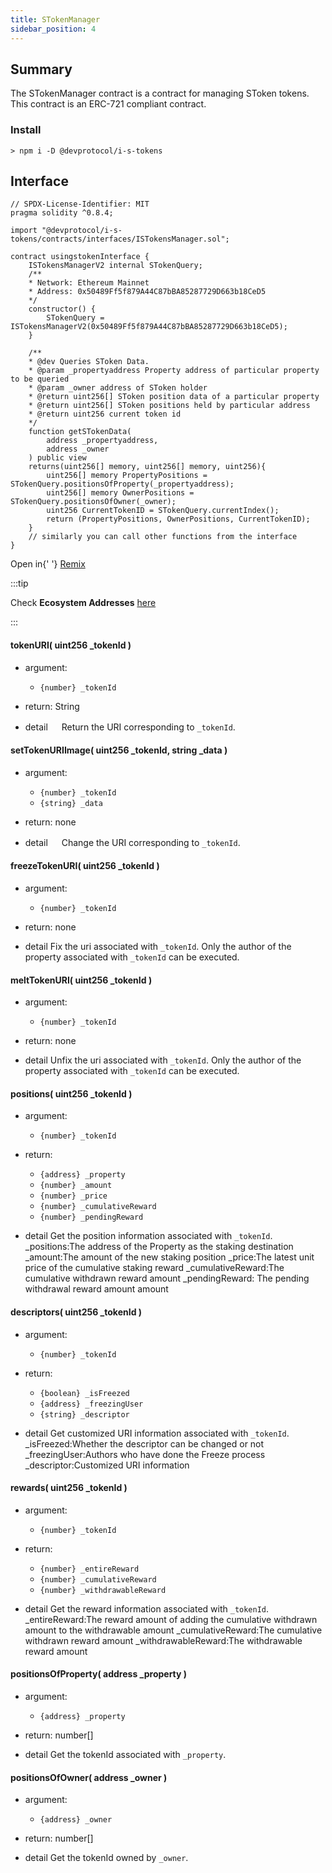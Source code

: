 ```yaml
---
title: STokenManager
sidebar_position: 4
---
```


## Summary

The STokenManager contract is a contract for managing SToken tokens.
This contract is an ERC-721 compliant contract.

### Install

```shell
> npm i -D @devprotocol/i-s-tokens
```

## Interface

```solidity
// SPDX-License-Identifier: MIT
pragma solidity ^0.8.4;

import "@devprotocol/i-s-tokens/contracts/interfaces/ISTokensManager.sol";

contract usingstokenInterface {
    ISTokensManagerV2 internal STokenQuery;
    /**
    * Network: Ethereum Mainnet
    * Address: 0x50489Ff5f879A44C87bBA85287729D663b18CeD5
    */
    constructor() {
        STokenQuery = ISTokensManagerV2(0x50489Ff5f879A44C87bBA85287729D663b18CeD5);
    }

    /**
    * @dev Queries SToken Data.
    * @param _propertyaddress Property address of particular property to be queried
    * @param _owner address of SToken holder
    * @return uint256[] SToken position data of a particular property
    * @return uint256[] SToken positions held by particular address
    * @return uint256 current token id
    */
    function getSTokenData(
        address _propertyaddress, 
        address _owner
    ) public view 
    returns(uint256[] memory, uint256[] memory, uint256){
        uint256[] memory PropertyPositions = STokenQuery.positionsOfProperty(_propertyaddress);
        uint256[] memory OwnerPositions = STokenQuery.positionsOfOwner(_owner);
        uint256 CurrentTokenID = STokenQuery.currentIndex();
        return (PropertyPositions, OwnerPositions, CurrentTokenID);
    }
    // similarly you can call other functions from the interface
}
```
<span>
	Open in{' '}
	<a href="https://remix.ethereum.org/#url=https://github.com/dev-protocol/docs.devprotocol.xyz/embedd/STokenInterfaceV1.sol">
		Remix
	</a>
</span>

:::tip

Check **Ecosystem Addresses** [here](/developers/ecosystem-addresses)

:::

#### tokenURI( uint256 \_tokenId )

- argument:

  - `{number} _tokenId`

- return: String

- detail
  　 Return the URI corresponding to `_tokenId`.

#### setTokenURIImage( uint256 \_tokenId, string \_data )

- argument:

  - `{number} _tokenId`
  - `{string} _data`

- return: none

- detail
  　 Change the URI corresponding to `_tokenId`.

#### freezeTokenURI( uint256 \_tokenId )

- argument:

  - `{number} _tokenId`

- return: none

- detail
  Fix the uri associated with `_tokenId`. Only the author of the property associated with `_tokenId` can be executed.

#### meltTokenURI( uint256 \_tokenId )

- argument:

  - `{number} _tokenId`

- return: none

- detail
  Unfix the uri associated with `_tokenId`. Only the author of the property associated with `_tokenId` can be executed.

#### positions( uint256 \_tokenId )

- argument:

  - `{number} _tokenId`

- return:

  - `{address} _property`
  - `{number} _amount`
  - `{number} _price`
  - `{number} _cumulativeReward`
  - `{number} _pendingReward`

- detail
  Get the position information associated with `_tokenId`.
  \_positions:The address of the Property as the staking destination
  \_amount:The amount of the new staking position
  \_price:The latest unit price of the cumulative staking reward
  \_cumulativeReward:The cumulative withdrawn reward amount
  \_pendingReward: The pending withdrawal reward amount amount

#### descriptors( uint256 \_tokenId )

- argument:

  - `{number} _tokenId`

- return:

  - `{boolean} _isFreezed`
  - `{address} _freezingUser`
  - `{string} _descriptor`

- detail
  Get customized URI information associated with `_tokenId`.
  \_isFreezed:Whether the descriptor can be changed or not
  \_freezingUser:Authors who have done the Freeze process
  \_descriptor:Customized URI information

#### rewards( uint256 \_tokenId )

- argument:

  - `{number} _tokenId`

- return:

  - `{number} _entireReward`
  - `{number} _cumulativeReward`
  - `{number} _withdrawableReward`

- detail
  Get the reward information associated with `_tokenId`.
  \_entireReward:The reward amount of adding the cumulative withdrawn amount
  to the withdrawable amount
  \_cumulativeReward:The cumulative withdrawn reward amount
  \_withdrawableReward:The withdrawable reward amount

#### positionsOfProperty( address \_property )

- argument:

  - `{address} _property`

- return: number[]

- detail
  Get the tokenId associated with `_property`.

#### positionsOfOwner( address \_owner )

- argument:

  - `{address} _owner`

- return: number[]

- detail
  Get the tokenId owned by `_owner`.
